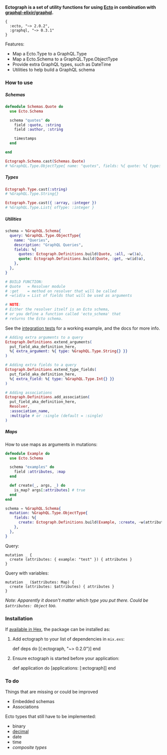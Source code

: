 __Ectograph is a set of utility functions for using [Ecto](https://github.com/elixir-lang/ecto) in combination with [graphql-elixir/graphql](https://github.com/graphql-elixir/graphql).__

```
{
  :ecto, "~> 2.0.2",
  :graphql, "~> 0.3.1"
}
```

Features:

- Map a Ecto.Type to a GraphQL.Type
- Map a Ecto.Schema to a GraphQL.Type.ObjectType
- Provide extra GraphQL types, such as DateTime
- Utilities to help build a GraphQL schema



### How to use

##### Schemas

```elixir
defmodule Schemas.Quote do
  use Ecto.Schema

  schema "quotes" do
    field :quote, :string
    field :author, :string

    timestamps
  end

end

Ectograph.Schema.cast(Schemas.Quote)
# %GraphQL.Type.ObjectType{ name: "quotes", fields: %{ quote: %{ type: ... }, ... }}
```

##### Types

```elixir
Ectograph.Type.cast(:string)
# %GraphQL.Type.String{}

Ectograph.Type.cast({ :array, :integer })
# %GraphQL.Type.List{ ofType: :integer }
```


##### Utilities

```elixir
schema = %GraphQL.Schema{
  query: %GraphQL.Type.ObjectType{
    name: "Queries",
    description: "GraphQL Queries",
    fields: %{
      quotes: Ectograph.Definitions.build(Quote, :all, ~w()a),
      quote: Ectograph.Definitions.build(Quote, :get, ~w(id)a),
    },
  },
}

# BUILD FUNCTION:
# Quote   = Resolver module
# :get    = method on resolver that will be called
# ~w(id)a = List of fields that will be used as arguments

# NOTE:
# Either the resolver itself is an Ecto schema,
# or you define a function called 'ecto_schema' that
# returns the Ecto schema.
```

See the [integration tests](/test/integration_test.exs)
for a working example, and the docs for more info.

```elixir
# Adding extra arguments to a query
Ectograph.Definitions.extend_arguments(
  put_field_aka_definition_here,
  %{ extra_argument: %{ type: %GraphQL.Type.String{} }}
)

# Adding extra fields to a query
Ectograph.Definitions.extend_type_fields(
  put_field_aka_definition_here,
  %{ extra_field: %{ type: %GraphQL.Type.Int{} }}
)

# Adding associations
Ectograph.Definitions.add_association(
  put_field_aka_definition_here,
  Resolver,
  :association_name,
  :multiple # or :single (default = :single)
)
```

##### Maps

How to use maps as arguments in mutations:

```elixir
defmodule Example do
  use Ecto.Schema

  schema "examples" do
    field :attributes, :map
  end

  def create(_, args, _) do
    is_map? args[:attributes] # true
  end
end

schema = %GraphQL.Schema{
  mutation: %GraphQL.Type.ObjectType{
    fields: %{
      create: Ectograph.Definitions.build(Example, :create, ~w(attributes)a),
    },
  },
}
```

Query:

```
mutation _ {
  create (attributes: { example: "test" }) { attributes }
}
```

Query with variables:

```
mutation _ ($attributes: Map) {
  create (attributes: $attributes) { attributes }
}
```

_Note: Apparently it doesn't matter which type you put there._
_Could be `$attributes: Object` too._



### Installation

If [available in Hex](https://hex.pm/docs/publish), the package can be installed as:

  1. Add ectograph to your list of dependencies in `mix.exs`:

        def deps do
          [{:ectograph, "~> 0.2.0"}]
        end

  2. Ensure ectograph is started before your application:

        def application do
          [applications: [:ectograph]]
        end



### To do

Things that are missing or could be improved

- Embedded schemas
- Associations

Ecto types that still have to be implemented:

- binary
- [decimal](https://github.com/ericmj/decimal)
- date
- time
- _composite types_
